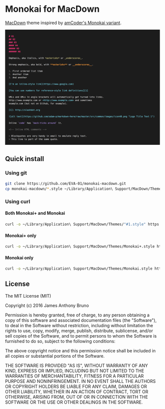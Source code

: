 # Monokai for MacDown

[MacDown](http://macdown.uranusjr.com/) theme inspired by [amCoder's Monokai variant](https://github.com/auiWorks/amCoder).

![Screenshot of Monokai for MacDown theme](https://raw.githubusercontent.com/EVA-01/monokai-macdown/master/monokai.png)

## Quick install

### Using git

```bash
git clone https://github.com/EVA-01/monokai-macdown.git
cp monokai-macdown/*.style ~/Library/Application\ Support/MacDown/Themes/
```

### Using curl

#### Both Monokai+ and Monokai

```bash
curl -o ~/Library/Application\ Support/MacDown/Themes/"#1.style" https://raw.githubusercontent.com/EVA-01/monokai-macdown/master/{Monokai+,Monokai}.style
```

#### Monokai+ only

```bash
curl -o ~/Library/Application\ Support/MacDown/Themes/Monokai+.style https://raw.githubusercontent.com/EVA-01/monokai-macdown/master/Monokai%2B.style
```

#### Monokai only

```bash
curl -o ~/Library/Application\ Support/MacDown/Themes/Monokai.style https://raw.githubusercontent.com/EVA-01/monokai-macdown/master/Monokai.style
```

## License

The MIT License (MIT)

Copyright (c) 2016 James Anthony Bruno

Permission is hereby granted, free of charge, to any person obtaining a copy of
this software and associated documentation files (the "Software"), to deal in
the Software without restriction, including without limitation the rights to
use, copy, modify, merge, publish, distribute, sublicense, and/or sell copies of
the Software, and to permit persons to whom the Software is furnished to do so,
subject to the following conditions:

The above copyright notice and this permission notice shall be included in all
copies or substantial portions of the Software.

THE SOFTWARE IS PROVIDED "AS IS", WITHOUT WARRANTY OF ANY KIND, EXPRESS OR
IMPLIED, INCLUDING BUT NOT LIMITED TO THE WARRANTIES OF MERCHANTABILITY, FITNESS
FOR A PARTICULAR PURPOSE AND NONINFRINGEMENT. IN NO EVENT SHALL THE AUTHORS OR
COPYRIGHT HOLDERS BE LIABLE FOR ANY CLAIM, DAMAGES OR OTHER LIABILITY, WHETHER
IN AN ACTION OF CONTRACT, TORT OR OTHERWISE, ARISING FROM, OUT OF OR IN
CONNECTION WITH THE SOFTWARE OR THE USE OR OTHER DEALINGS IN THE SOFTWARE.
